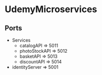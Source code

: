 # UdemyMicroservices

## Ports

- Services
	- catalogAPI => 5011
	- photoStockAPI => 5012
	- basketAPI => 5013
	- discountAPI => 5014
- identityServer => 5001

